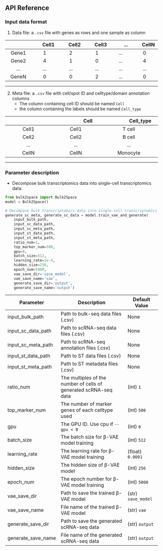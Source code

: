 ## API Reference
### Input data format

1. Data file: a `.csv` file with genes as rows and one sample as column

|<img width=40/> <img width=40/>|<img width=25/>Cell1<img width=25/>|<img width=25/>Cell2<img width=25/>|<img width=25/>Cell3<img width=25/>|<img width=35/>...<img width=34/>|<img width=25/>CellN<img width=25/>| 
| :-----: | :-----: | :-----: | :-----: | :-----: | :-----: | 
| Gene1 | 1 | 2 | 1 | ... | 0 |
| Gene2 | 4 | 1 | 0 | ... | 4 |
| ... | ... | ... | ... | ... | ... |
| GeneN | 0 | 0 | 2 | ... | 0 |

****  
2. Meta file: a `.csv` file with cell/spot ID and celltype/domain annotation columns
   * The column containing cell ID should be named `Cell` 
   * the column containing the labels should be named `Cell_type` 

|<img width=90/> <img width=90/>|<img width=80/>Cell<img width=81/>|<img width=75/>Cell_type<img width=75/>|
| :-----: | :-----: | :-----: |
| Cell1 | Cell1 | T cell |
| Cell2 | Cell2 | B cell |
| ... | ... | ... |
| CellN | CellN | Monocyte |

****

### Parameter description
* Decompose bulk transcriptomics data into single-cell transcriptomics data:
```python
from bulk2space import Bulk2Space
model = Bulk2Space()

# Decompose bulk transcriptomics data into single-cell transcriptomics data
generate_sc_meta, generate_sc_data = model.train_vae_and_generate(
    input_bulk_path,
    input_sc_data_path,
    input_sc_meta_path,
    input_st_data_path,
    input_st_meta_path,
    ratio_num=1,
    top_marker_num=500,
    gpu=0,
    batch_size=512,
    learning_rate=1e-4,
    hidden_size=256,
    epoch_num=5000,
    vae_save_dir='save_model',
    vae_save_name='vae',
    generate_save_dir='output',
    generate_save_name='output')
```

| Parameter | Description | Default Value |
| --- | --- | --- |
| input_bulk_path | Path to bulk-seq data files (.csv) | None |
| input_sc_data_path | Path to scRNA-seq data files (.csv) | None |
| input_sc_meta_path | Path to scRNA-seq annotation files (.csv) | None |
| input_st_data_path | Path to ST data files (.csv) | None |
| input_st_meta_path | Path to ST metadata files (.csv) | None |
| ratio_num | The multiples of the number of cells of generated scRNA-seq data | (int) `1` |
| top_marker_num | The number of marker genes of each celltype used | (int) `500`  |
| gpu | The GPU ID. Use cpu if `--gpu < 0` | (int) `0` |
| batch_size | The batch size for β-VAE model training | (int) `512` |
| learning_rate | The learning rate for β-VAE model training | (float) `0.0001` |
| hidden_size | The hidden size of β-VAE model | (int) `256` |
| epoch_num | The epoch number for β-VAE model training | (int) `5000` |
| vae_save_dir | Path to save the trained β-VAE model | (str) `save_model` |
| vae_save_name | File name of the trained β-VAE model | (str) `vae` |
| generate_save_dir | Path to save the generated scRNA-seq data | (str) `output` |
| generate_save_name | File name of the generated scRNA-seq data | (str) `output` |







